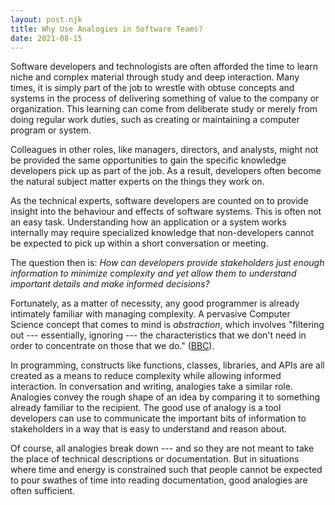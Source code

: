 ```yaml
---
layout: post.njk
title: Why Use Analogies in Software Teams?
date: 2021-08-15
---
```


Software developers and technologists are often afforded the time to learn niche and complex material through study and deep interaction.
Many times, it is simply part of the job to wrestle with obtuse concepts and systems in the process of delivering something of value to the company or organization.
This learning can come from deliberate study or merely from doing regular work duties, such as creating or maintaining a computer program or system.

Colleagues in other roles, like managers, directors, and analysts, might not be provided the same opportunities to gain the specific knowledge developers pick up as part of the job.
As a result, developers often become the natural subject matter experts on the things they work on.

As the technical experts, software developers are counted on to provide insight into the behaviour and effects of software systems.
This is often not an easy task.
Understanding how an application or a system works internally may require specialized knowledge that non-developers cannot be expected to pick up within a short conversation or meeting.

The question then is: *How can developers provide stakeholders just enough information to minimize complexity and yet allow them to understand important details and make informed decisions?*

Fortunately, as a matter of necessity, any good programmer is already intimately familiar with managing complexity.
A pervasive Computer Science concept that comes to mind is *abstraction*, which involves "filtering out --- essentially, ignoring --- the characteristics that we don't need in order to concentrate on those that we do." ([BBC](https://www.bbc.co.uk/bitesize/guides/zttrcdm/revision/1)).

In programming, constructs like functions, classes, libraries, and APIs are all created as a means to reduce complexity while allowing informed interaction.
In conversation and writing, analogies take a similar role.
Analogies convey the rough shape of an idea by comparing it to something already familiar to the recipient.
The good use of analogy is a tool developers can use to communicate the important bits of information to stakeholders in a way that is easy to understand and reason about.

Of course, all analogies break down --- and so they are not meant to take the place of technical descriptions or documentation.
But in situations  where time and energy is constrained such that people cannot be expected to pour swathes of time into reading documentation, good analogies are often sufficient.
